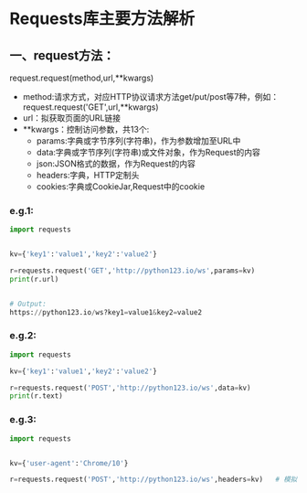 # Requests库主要方法解析

## 一、request方法：
request.request(method,url,**kwargs)  
* method:请求方式，对应HTTP协议请求方法get/put/post等7种，例如：request.request('GET',url,**kwargs) 
* url：拟获取页面的URL链接
* **kwargs：控制访问参数，共13个:
  - params:字典或字节序列(字符串)，作为参数增加至URL中
  - data:字典或字节序列(字符串)或文件对象，作为Request的内容
  - json:JSON格式的数据，作为Request的内容
  - headers:字典，HTTP定制头
  - cookies:字典或CookieJar,Request中的cookie

### e.g.1:
```python
import requests


kv={'key1':'value1','key2':'value2'}

r=requests.request('GET','http://python123.io/ws',params=kv)   
print(r.url)


# Output:
https://python123.io/ws?key1=value1&key2=value2
```



### e.g.2:
```python
import requests

kv={'key1':'value1','key2':'value2'}

r=requests.request('POST','http://python123.io/ws',data=kv)   
print(r.text)

```

### e.g.3:
```python
import requests


kv={'user-agent':'Chrome/10'}

r=requests.request('POST','http://python123.io/ws',headers=kv)   # 模拟浏览器

```



